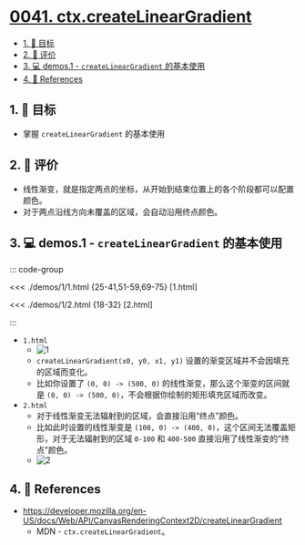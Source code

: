 # [0041. ctx.createLinearGradient](https://github.com/Tdahuyou/TNotes.canvas/tree/main/notes/0041.%20ctx.createLinearGradient)

<!-- region:toc -->

- [1. 🎯 目标](#1--目标)
- [2. 🫧 评价](#2--评价)
- [3. 💻 demos.1 - `createLinearGradient` 的基本使用](#3--demos1---createlineargradient-的基本使用)
- [4. 🔗 References](#4--references)

<!-- endregion:toc -->

## 1. 🎯 目标

- 掌握 `createLinearGradient` 的基本使用

## 2. 🫧 评价

- 线性渐变，就是指定两点的坐标，从开始到结束位置上的各个阶段都可以配置颜色。
- 对于两点沿线方向未覆盖的区域，会自动沿用终点颜色。

## 3. 💻 demos.1 - `createLinearGradient` 的基本使用

::: code-group

<<< ./demos/1/1.html {25-41,51-59,69-75} [1.html]

<<< ./demos/1/2.html {18-32} [2.html]

:::

- `1.html`
  - ![1](https://cdn.jsdelivr.net/gh/Tdahuyou/imgs@main/2024-10-04-11-59-28.png)
  - `createLinearGradient(x0, y0, x1, y1)` 设置的渐变区域并不会因填充的区域而变化。
  - 比如你设置了 `(0, 0) -> (500, 0)` 的线性渐变，那么这个渐变的区间就是 `(0, 0) -> (500, 0)`，不会根据你绘制的矩形填充区域而改变。
- `2.html`
  - 对于线性渐变无法辐射到的区域，会直接沿用“终点”颜色。
  - 比如此时设置的线性渐变是 `(100, 0) -> (400, 0)`，这个区间无法覆盖矩形，对于无法辐射到的区域 `0-100` 和 `400-500` 直接沿用了线性渐变的“终点”颜色。
  - ![2](https://cdn.jsdelivr.net/gh/Tdahuyou/imgs@main/2024-10-04-11-59-37.png)

## 4. 🔗 References

- https://developer.mozilla.org/en-US/docs/Web/API/CanvasRenderingContext2D/createLinearGradient
  - MDN - `ctx.createLinearGradient`。
